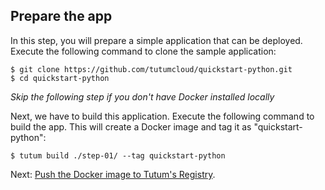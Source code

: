 ## Prepare the app

In this step, you will prepare a simple application that can be deployed. Execute the following command to clone the sample application:

```
$ git clone https://github.com/tutumcloud/quickstart-python.git
$ cd quickstart-python
```
*Skip the following step if you don't have Docker installed locally*

Next, we have to build this application. Execute the following command to build the app. This will create a Docker image and tag it as "quickstart-python": 

```
$ tutum build ./step-01/ --tag quickstart-python
```

Next: [Push the Docker image to Tutum's Registry](https://tutum.freshdesk.com/support/solutions/articles/5000539697).